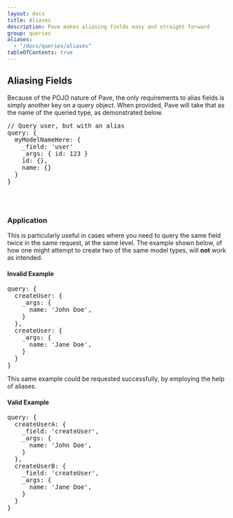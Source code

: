 ```yaml
---
layout: docs
title: Aliases
description: Pave makes aliasing fields easy and straight forward
group: queries
aliases:
  - "/docs/queries/aliases"
tableOfContents: true
---
```


## Aliasing Fields

Because of the POJO nature of Pave, the only requirements to alias fields is simply another key on a query object. When provided, Pave will take that as the name of the queried type, as demonstrated below.

<div class="rounded border-2 border-gray-200 bg-gray-100 p-3">
<pre>
<span class='text-green-500'>// Query user, but with an alias</span>
query: {
  myModelNameHere: { 
    _field: 'user'
    _args: { id: 123 }
    id: {},
    name: {}
  }
}</pre>
</div>
<br><br>

### Application

This is particularly useful in cases where you need to query the same field twice in the same request, at the same level. The example shown below, of how one might attempt to create two of the same model types, will **not** work as intended.

#### Invalid Example

<div class="rounded border-2 border-gray-200 bg-gray-100 p-3">
<pre>
query: {
  createUser: { 
    _args: { 
      name: 'John Doe',
    }
  },
  createUser: { 
    _args: { 
      name: 'Jane Doe',
    }
  }
}</pre>
</div>

This same example could be requested successfully, by employing the help of aliases.

#### Valid Example

<div class="rounded border-2 border-gray-200 bg-gray-100 p-3">
<pre>
query: {
  createUserA: { 
    _field: 'createUser',
    _args: { 
      name: 'John Doe',
    }
  },
  createUserB: { 
    _field: 'createUser',
    _args: { 
      name: 'Jane Doe',
    }
  }
}</pre>
</div>